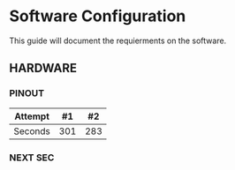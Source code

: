 # Software Configuration

This guide will document the requierments on the software.

## HARDWARE 

### PINOUT 

| Attempt | #1  | #2  |
| ------- | --- | --- |
| Seconds | 301 | 283 |

### NEXT SEC

